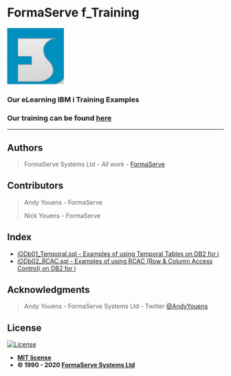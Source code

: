 # FormaServe f_Training

![FormaServe Logo](https://github.com/AndyYouens/f_Learning/blob/master/images/Logo.png)
 
### Our eLearning IBM i Training Examples

### Our training can be found [here](https://learning.formaserve.co.uk)

***
## Authors

> FormaServe Systems Ltd - *All work* - [FormaServe](https://www.formaserve.co.uk)

## Contributors

> Andy Youens - FormaServe
>
> Nick Youens - FormaServe

## Index
* [iODb01_Temporal.sql - Examples of using Temporal Tables on DB2 for i](iODb01_Temporal.sql)
* [iODb02_RCAC.sql - Examples of using RCAC (Row & Column Access Control)  on DB2 for i](iODb02_RCAC.sql)

## Acknowledgments

> Andy Youens - FormaServe Systems Ltd - Twitter [@AndyYouens](https://twitter.com/AndyYouens)

## License

[![License](http://img.shields.io/:license-mit-blue.svg?style=flat-square)](http://badges.mit-license.org)

- **[MIT license](http://opensource.org/licenses/mit-license.php)**
- **© 1990 - 2020 [FormaServe Systems Ltd](https://www.formaserve.co.uk)**
